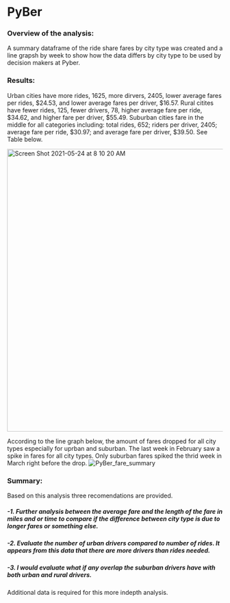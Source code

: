 # PyBer

### Overview of the analysis:
A summary dataframe of the ride share fares by city type was created and a line grapsh by week to show how the data differs by city type to be used by decision makers at Pyber.  

### Results:
Urban cities have more rides, 1625, more dirvers, 2405, lower average fares per rides, $24.53, and lower average fares per driver, $16.57. 
Rural citites have fewer rides, 125, fewer drivers, 78, higher average fare per ride, $34.62, and higher fare per driver, $55.49.
Suburban cities fare in the middle for all categories including: total rides, 652; riders per driver, 2405; average fare per ride, $30.97; and average fare per driver, $39.50. See Table below.

<img width="660" alt="Screen Shot 2021-05-24 at 8 10 20 AM" src="https://user-images.githubusercontent.com/82460401/119353252-48447a00-bc68-11eb-9400-f0fbc6e4afbf.png">

According to the line graph below, the amount of fares dropped for all city types especially for uprban and suburban. The last week in February saw a spike in fares for all city types. Only suburban fares spiked the thrid week in March right before the drop. 
![PyBer_fare_summary](https://user-images.githubusercontent.com/82460401/119353835-fcde9b80-bc68-11eb-9266-ecc1e74cb84d.png)


### Summary:
Based on this analysis three recomendations are provided.

 ##### -1. Further analysis between the average fare and the length of the fare in miles and or time to compare if the difference between city type is due to longer fares or something else. 
  
 ##### -2. Evaluate the number of urban drivers compared to number of rides. It appears from this data that there are more drivers than rides needed. 
  
 ##### -3. I would evaluate what if any overlap the suburban drivers have with both urban and rural drivers. 
  
  Additional data is required for this more indepth analysis. 
